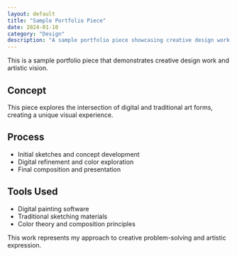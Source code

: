```yaml
---
layout: default
title: "Sample Portfolio Piece"
date: 2024-01-10
category: "Design"
description: "A sample portfolio piece showcasing creative design work."
---
```


This is a sample portfolio piece that demonstrates creative design work and artistic vision.

## Concept
This piece explores the intersection of digital and traditional art forms, creating a unique visual experience.

## Process
- Initial sketches and concept development
- Digital refinement and color exploration
- Final composition and presentation

## Tools Used
- Digital painting software
- Traditional sketching materials
- Color theory and composition principles

This work represents my approach to creative problem-solving and artistic expression. 